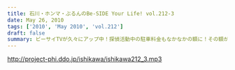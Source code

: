 ```yaml
---
title: 石川・ホンマ・ぶるんのBe-SIDE Your Life! vol.212-3
date: May 26, 2010
tags: ['2010', 'May 2010', 'vol.212']
draft: false
summary: ビーサイTVが久々にアップ中！探偵活動中の駐車料金もなかなかの額に！その額が中身の濃さに反映・・・されているはずだ！！！NAMAE
---
```


http://project-phi.ddo.jp/ishikawa/ishikawa212_3.mp3